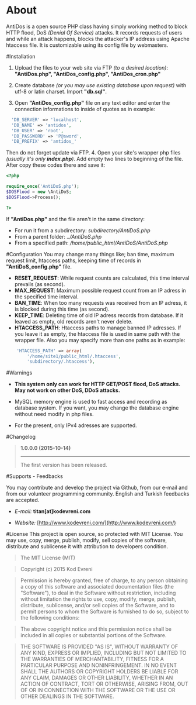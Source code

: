 # About
AntiDos is a open source PHP class having simply working method to block HTTP flood, DoS _(Denial Of Service)_ attacks. It records requests of users and while an attack happens, blocks the attacker's IP address using Apache htaccess file. It is customizable using its config file by webmasters. 

#Installation
1. Upload the files to your web site via FTP _(to a desired location)_: **"AntiDos.php", "AntiDos_config.php", "AntiDos_cron.php"**

2. Create database _(or you may use existing database upon request)_ with utf-8 or latin charset. Import **"db.sql"**.

3. Open **"AntiDos_config.php"** file on any text editor and enter the connection informations to inside of quotes as in example:
  ```php
	'DB_SERVER' => 'localhost',
	'DB_NAME' => 'antidos',
	'DB_USER' => 'root',
	'DB_PASSWORD' => 'P@sword',
	'DB_PREFIX' => 'antidos_'
  ```
  Then do not forget update via FTP.
4. Open your site's wrapper php files _(usually it's only **index.php**)_. Add empty two lines to beginning of the file. After copy these codes there and save it:
  ```php
  <?php
  
  require_once('AntiDoS.php');
  $DOSFlood = new \AntiDoS;
  $DOSFlood->Process();
  
  ?>
  ```
  If **"AntiDos.php"** and the file aren't in the same directory:
  * For run it from a subdirectory: _subdirectory/AntiDoS.php_
  * From a parent folder:  _../AntiDoS.php_
  * From a specified path: _/home/public_html/AntiDoS/AntiDoS.php_

#Configuration
You may change many things like; ban time, maximum request limit, htaccess paths, keeping time of records in **"AntiDoS_config.php"** file.
* **RESET_REQUEST**: While request counts are calculated, this time interval prevails (as second).
* **MAX_REQUEST**: Maximum possible request count from an IP adress in the specified time interval.
* **BAN_TIME**: When too many requests was received from an IP adress, it is blocked during this time (as second).
* **KEEP_TIME**: Deleting time of old IP adress records from database. If it leaved as empty, old records aren't never delete.
* **HTACCESS_PATH**: Htaccess paths to manage banned IP adresses. If you leave it as empty, the htaccess file is used in same path with the wrapper file.
Also you may specify more than one paths as in example:
```php
	'HTACCESS_PATH' => array(
		'/home/site1/public_html/.htaccess',
		'subdirectory/.htaccess'),
```

#Warnings

* **This system only can work for HTTP GET/POST flood, DoS attacks. May not work on other DoS, DDoS attacks.**

* MySQL memory engine is used to fast access and recording as database system. If you want, you may change the database engine without need modify in php files.

* For the present, only IPv4 adresses are supported.

#Changelog
>**1.0.0.0 (2015-10-14)**
>***
>The first version has been released.

#Supports - Feedbacks

You may contribute and develop the project via Github, from our e-mail and from our volunteer programming community. English and Turkish feedbacks are accepted.

* _E-mail:_ **titan[at]kodevreni.com**

* _Website:_ [http://www.kodevreni.com/](http://www.kodevreni.com/)


#License
This project is open source, so protected with MIT License. You may use, copy, merge, publish, modify, sell copies of the software, distribute and sublicense it with attribution to developers condition.

> The MIT License (MIT)

> Copyright (c) 2015 Kod Evreni

> Permission is hereby granted, free of charge, to any person obtaining a copy
> of this software and associated documentation files (the "Software"), to deal
> in the Software without restriction, including without limitation the rights
> to use, copy, modify, merge, publish, distribute, sublicense, and/or sell
> copies of the Software, and to permit persons to whom the Software is
> furnished to do so, subject to the following conditions:

> The above copyright notice and this permission notice shall be included in all
> copies or substantial portions of the Software.

> THE SOFTWARE IS PROVIDED "AS IS", WITHOUT WARRANTY OF ANY KIND, EXPRESS OR
> IMPLIED, INCLUDING BUT NOT LIMITED TO THE WARRANTIES OF MERCHANTABILITY,
> FITNESS FOR A PARTICULAR PURPOSE AND NONINFRINGEMENT. IN NO EVENT SHALL THE
> AUTHORS OR COPYRIGHT HOLDERS BE LIABLE FOR ANY CLAIM, DAMAGES OR OTHER
> LIABILITY, WHETHER IN AN ACTION OF CONTRACT, TORT OR OTHERWISE, ARISING FROM,
> OUT OF OR IN CONNECTION WITH THE SOFTWARE OR THE USE OR OTHER DEALINGS IN THE
> SOFTWARE.

